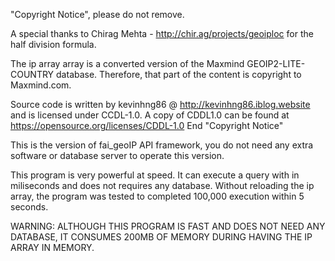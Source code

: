 "Copyright Notice", please do not remove.

A special thanks to Chirag Mehta - http://chir.ag/projects/geoiploc for the half division formula.

The ip array array is a converted version of the Maxmind GEOIP2-LITE-COUNTRY database. Therefore, that part of the content is copyright to Maxmind.com.

Source code is written by kevinhng86 @ http://kevinhng86.iblog.website and is licensed under CCDL-1.0. A copy of CDDL1.0 can be found at https://opensource.org/licenses/CDDL-1.0
End "Copyright Notice"

This is the version of fai_geoIP API framework, you do not need any extra software or database server to operate this version.

This program is very powerful at speed. It can execute a query with in miliseconds and does not requires any database. Without reloading the ip array, the program was tested to completed 100,000 execution within 5 seconds.

WARNING: ALTHOUGH THIS PROGRAM IS FAST AND DOES NOT NEED ANY DATABASE, IT CONSUMES 200MB OF MEMORY DURING HAVING THE IP ARRAY IN MEMORY. 
